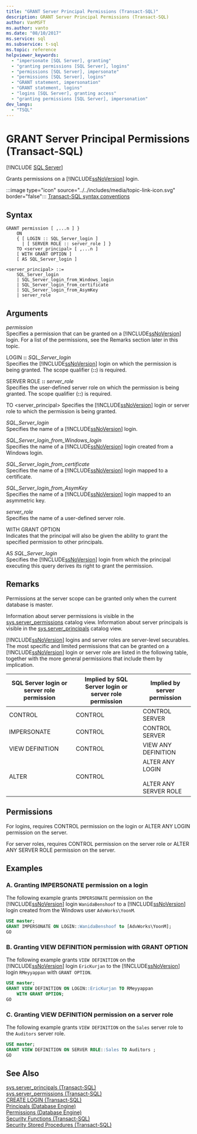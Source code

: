 ```yaml
---
title: "GRANT Server Principal Permissions (Transact-SQL)"
description: GRANT Server Principal Permissions (Transact-SQL)
author: VanMSFT
ms.author: vanto
ms.date: "08/10/2017"
ms.service: sql
ms.subservice: t-sql
ms.topic: reference
helpviewer_keywords:
  - "impersonate [SQL Server], granting"
  - "granting permissions [SQL Server], logins"
  - "permissions [SQL Server], impersonate"
  - "permissions [SQL Server], logins"
  - "GRANT statement, impersonation"
  - "GRANT statement, logins"
  - "logins [SQL Server], granting access"
  - "granting permissions [SQL Server], impersonation"
dev_langs:
  - "TSQL"
---
```

# GRANT Server Principal Permissions (Transact-SQL)
[!INCLUDE [SQL Server](../../includes/applies-to-version/sql-asdbmi.md)]

  Grants permissions on a [!INCLUDE[ssNoVersion](../../includes/ssnoversion-md.md)] login.  
  
 :::image type="icon" source="../../includes/media/topic-link-icon.svg" border="false"::: [Transact-SQL syntax conventions](../../t-sql/language-elements/transact-sql-syntax-conventions-transact-sql.md)  
  
## Syntax  
  
```syntaxsql
GRANT permission [ ,...n ] }   
    ON   
    { [ LOGIN :: SQL_Server_login ]  
      | [ SERVER ROLE :: server_role ] }   
    TO <server_principal> [ ,...n ]  
    [ WITH GRANT OPTION ]  
    [ AS SQL_Server_login ]   
  
<server_principal> ::=   
    SQL_Server_login  
    | SQL_Server_login_from_Windows_login   
    | SQL_Server_login_from_certificate   
    | SQL_Server_login_from_AsymKey   
    | server_role  
```  
  
## Arguments
 *permission*  
 Specifies a permission that can be granted on a [!INCLUDE[ssNoVersion](../../includes/ssnoversion-md.md)] login. For a list of the permissions, see the Remarks section later in this topic.  
  
 LOGIN **::** *SQL_Server_login*  
 Specifies the [!INCLUDE[ssNoVersion](../../includes/ssnoversion-md.md)] login on which the permission is being granted. The scope qualifier (**::**) is required.  
  
 SERVER ROLE **::** *server_role*  
 Specifies the user-defined server role on which the permission is being granted. The scope qualifier (**::**) is required.  
  
 TO \<server_principal> 
 Specifies the [!INCLUDE[ssNoVersion](../../includes/ssnoversion-md.md)] login or server role to which the permission is being granted.  
  
 *SQL_Server_login*  
 Specifies the name of a [!INCLUDE[ssNoVersion](../../includes/ssnoversion-md.md)] login.  
  
 *SQL_Server_login_from_Windows_login*  
 Specifies the name of a [!INCLUDE[ssNoVersion](../../includes/ssnoversion-md.md)] login created from a Windows login.  
  
 *SQL_Server_login_from_certificate*  
 Specifies the name of a [!INCLUDE[ssNoVersion](../../includes/ssnoversion-md.md)] login mapped to a certificate.  
  
 *SQL_Server_login_from_AsymKey*  
 Specifies the name of a [!INCLUDE[ssNoVersion](../../includes/ssnoversion-md.md)] login mapped to an asymmetric key.  
  
 *server_role*  
 Specifies the name of a user-defined server role.  
  
 WITH GRANT OPTION  
 Indicates that the principal will also be given the ability to grant the specified permission to other principals.  
  
 AS *SQL_Server_login*  
 Specifies the [!INCLUDE[ssNoVersion](../../includes/ssnoversion-md.md)] login from which the principal executing this query derives its right to grant the permission.  
  
## Remarks  
 Permissions at the server scope can be granted only when the current database is master.  
  
 Information about server permissions is visible in the [sys.server_permissions](../../relational-databases/system-catalog-views/sys-server-permissions-transact-sql.md) catalog view. Information about server principals is visible in the [sys.server_principals](../../relational-databases/system-catalog-views/sys-server-principals-transact-sql.md) catalog view.  
  
 [!INCLUDE[ssNoVersion](../../includes/ssnoversion-md.md)] logins and server roles are server-level securables. The most specific and limited permissions that can be granted on a [!INCLUDE[ssNoVersion](../../includes/ssnoversion-md.md)] login or server role are listed in the following table, together with the more general permissions that include them by implication.  
  
|SQL Server login or server role permission|Implied by SQL Server login or server role permission|Implied by server permission|  
|------------------------------------------------|-----------------------------------------------------------|----------------------------------|  
|CONTROL|CONTROL|CONTROL SERVER|  
|IMPERSONATE|CONTROL|CONTROL SERVER|  
|VIEW DEFINITION|CONTROL|VIEW ANY DEFINITION|  
|ALTER|CONTROL|ALTER ANY LOGIN<br /><br /> ALTER ANY SERVER ROLE|  
  
## Permissions  
 For logins, requires CONTROL permission on the login or ALTER ANY LOGIN permission on the server.  
  
 For server roles, requires CONTROL permission on the server role or ALTER ANY SERVER ROLE permission on the server.  
  
## Examples  
  
### A. Granting IMPERSONATE permission on a login  
 The following example grants `IMPERSONATE` permission on the [!INCLUDE[ssNoVersion](../../includes/ssnoversion-md.md)] login `WanidaBenshoof` to a [!INCLUDE[ssNoVersion](../../includes/ssnoversion-md.md)] login created from the Windows user `AdvWorks\YoonM`.  
  
```sql  
USE master;  
GRANT IMPERSONATE ON LOGIN::WanidaBenshoof to [AdvWorks\YoonM];  
GO  
```  
  
### B. Granting VIEW DEFINITION permission with GRANT OPTION  
 The following example grants `VIEW DEFINITION` on the [!INCLUDE[ssNoVersion](../../includes/ssnoversion-md.md)] login `EricKurjan` to the [!INCLUDE[ssNoVersion](../../includes/ssnoversion-md.md)] login `RMeyyappan` with `GRANT OPTION`.  
  
```sql  
USE master;  
GRANT VIEW DEFINITION ON LOGIN::EricKurjan TO RMeyyappan   
    WITH GRANT OPTION;  
GO   
```  
  
### C. Granting VIEW DEFINITION permission on a server role  
 The following example grants `VIEW DEFINITION` on the `Sales` server role to the `Auditors` server role.  
  
```sql  
USE master;  
GRANT VIEW DEFINITION ON SERVER ROLE::Sales TO Auditors ;  
GO   
```  
  
## See Also  
 [sys.server_principals &#40;Transact-SQL&#41;](../../relational-databases/system-catalog-views/sys-server-principals-transact-sql.md)   
 [sys.server_permissions &#40;Transact-SQL&#41;](../../relational-databases/system-catalog-views/sys-server-permissions-transact-sql.md)   
 [CREATE LOGIN &#40;Transact-SQL&#41;](../../t-sql/statements/create-login-transact-sql.md)   
 [Principals &#40;Database Engine&#41;](../../relational-databases/security/authentication-access/principals-database-engine.md)   
 [Permissions &#40;Database Engine&#41;](../../relational-databases/security/permissions-database-engine.md)   
 [Security Functions &#40;Transact-SQL&#41;](../../t-sql/functions/security-functions-transact-sql.md)   
 [Security Stored Procedures &#40;Transact-SQL&#41;](../../relational-databases/system-stored-procedures/security-stored-procedures-transact-sql.md)  
  
  

